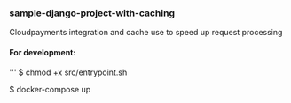 ### sample-django-project-with-caching
Cloudpayments integration and cache use to speed up request processing

#### For development:
'''
$ chmod +x src/entrypoint.sh

$ docker-compose up
